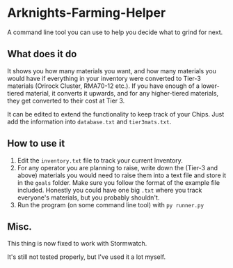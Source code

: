 # Arknights-Farming-Helper
A command line tool you can use to help you decide what to grind for next.

## What does it do
It shows you how many materials you want, and how many materials you would have if everything in your inventory were converted to Tier-3 materials (Orirock Cluster, RMA70-12 etc.). If you have enough of a lower-tiered material, it converts it upwards, and for any higher-tiered materials, they get converted to their cost at Tier 3.

It can be edited to extend the functionality to keep track of your Chips. Just add the information into `database.txt` and `tier3mats.txt`. 

## How to use it
1. Edit the `inventory.txt` file to track your current Inventory.
2. For any operator you are planning to raise, write down the (Tier-3 and above) materials you would need to raise them into a text file and store it in the `goals` folder. Make sure you follow the format of the example file included. Honestly you could have one big `.txt` where you track everyone's materials, but you probably shouldn't.
3. Run the program (on some command line tool) with `py runner.py`

## Misc.
This thing is now fixed to work with Stormwatch.

It's still not tested properly, but I've used it a lot myself.
